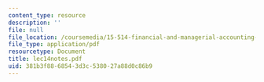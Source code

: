 ```yaml
---
content_type: resource
description: ''
file: null
file_location: /coursemedia/15-514-financial-and-managerial-accounting-summer-2003/381b3f8868543d3c538027a88d0c86b9_lec14notes.pdf
file_type: application/pdf
resourcetype: Document
title: lec14notes.pdf
uid: 381b3f88-6854-3d3c-5380-27a88d0c86b9
---
```

